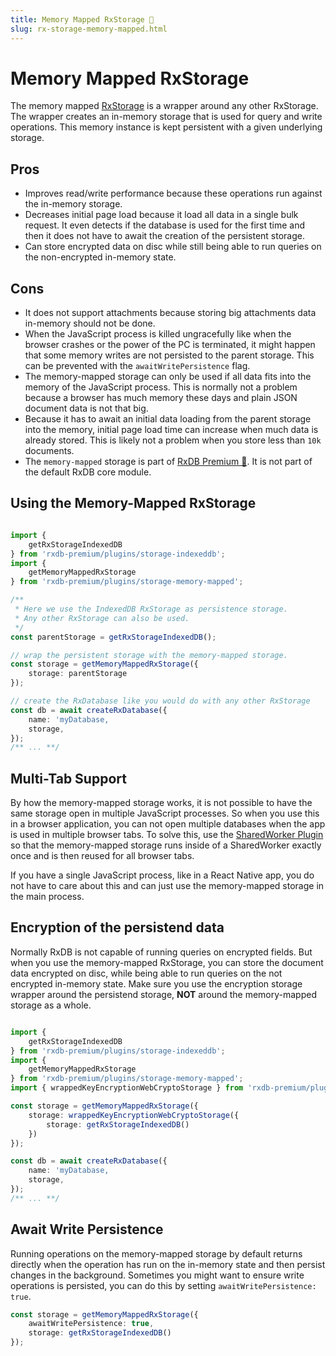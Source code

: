 ```yaml
---
title: Memory Mapped RxStorage 👑
slug: rx-storage-memory-mapped.html
---
```



# Memory Mapped RxStorage

The memory mapped [RxStorage](./rx-storage.md) is a wrapper around any other RxStorage. The wrapper creates an in-memory storage that is used for query and write operations. This memory instance is kept persistent with a given underlying storage.

## Pros

- Improves read/write performance because these operations run against the in-memory storage.
- Decreases initial page load because it load all data in a single bulk request. It even detects if the database is used for the first time and then it does not have to await the creation of the persistent storage.
- Can store encrypted data on disc while still being able to run queries on the non-encrypted in-memory state.


## Cons

- It does not support attachments because storing big attachments data in-memory should not be done.
- When the JavaScript process is killed ungracefully like when the browser crashes or the power of the PC is terminated, it might happen that some memory writes are not persisted to the parent storage. This can be prevented with the `awaitWritePersistence` flag.
- The memory-mapped storage can only be used if all data fits into the memory of the JavaScript process. This is normally not a problem because a browser has much memory these days and plain JSON document data is not that big.
- Because it has to await an initial data loading from the parent storage into the memory, initial page load time can increase when much data is already stored. This is likely not a problem when you store less than `10k` documents.
- The `memory-mapped` storage is part of [RxDB Premium 👑](/premium/). It is not part of the default RxDB core module.

## Using the Memory-Mapped RxStorage

```ts

import {
    getRxStorageIndexedDB
} from 'rxdb-premium/plugins/storage-indexeddb';
import {
    getMemoryMappedRxStorage
} from 'rxdb-premium/plugins/storage-memory-mapped';

/**
 * Here we use the IndexedDB RxStorage as persistence storage.
 * Any other RxStorage can also be used.
 */
const parentStorage = getRxStorageIndexedDB();

// wrap the persistent storage with the memory-mapped storage.
const storage = getMemoryMappedRxStorage({
    storage: parentStorage
});

// create the RxDatabase like you would do with any other RxStorage
const db = await createRxDatabase({
    name: 'myDatabase,
    storage,
});
/** ... **/
```

## Multi-Tab Support

By how the memory-mapped storage works, it is not possible to have the same storage open in multiple JavaScript processes. So when you use this in a browser application, you can not open multiple databases when the app is used in multiple browser tabs.
To solve this, use the [SharedWorker Plugin](./rx-storage-shared-worker.md) so that the memory-mapped storage runs inside of a SharedWorker exactly once and is then reused for all browser tabs.

If you have a single JavaScript process, like in a React Native app, you do not have to care about this and can just use the memory-mapped storage in the main process.


## Encryption of the persistend data

Normally RxDB is not capable of running queries on encrypted fields. But when you use the memory-mapped RxStorage, you can store the document data encrypted on disc, while being able to run queries on the not encrypted in-memory state. Make sure you use the encryption storage wrapper around the persistend storage, **NOT** around the memory-mapped storage as a whole.

```ts

import {
    getRxStorageIndexedDB
} from 'rxdb-premium/plugins/storage-indexeddb';
import {
    getMemoryMappedRxStorage
} from 'rxdb-premium/plugins/storage-memory-mapped';
import { wrappedKeyEncryptionWebCryptoStorage } from 'rxdb-premium/plugins/encryption-web-crypto';

const storage = getMemoryMappedRxStorage({
    storage: wrappedKeyEncryptionWebCryptoStorage({
        storage: getRxStorageIndexedDB()
    })
});

const db = await createRxDatabase({
    name: 'myDatabase,
    storage,
});
/** ... **/
```


## Await Write Persistence
Running operations on the memory-mapped storage by default returns directly when the operation has run on the in-memory state and then persist changes in the background.
Sometimes you might want to ensure write operations is persisted, you can do this by setting `awaitWritePersistence: true`.

```ts
const storage = getMemoryMappedRxStorage({
    awaitWritePersistence: true,
    storage: getRxStorageIndexedDB()
});
```

